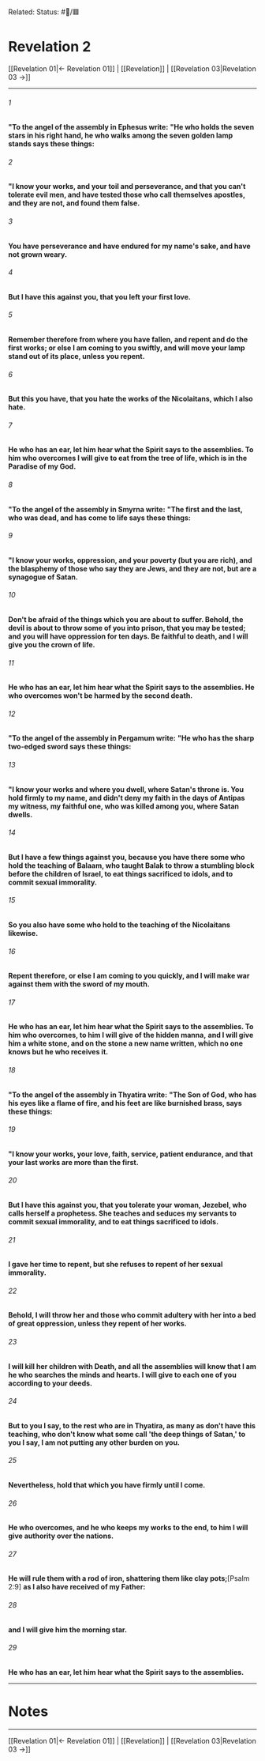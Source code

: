 Related:
Status: #📖/🟥
# Revelation 2

[[Revelation 01|← Revelation 01]] | [[Revelation]] | [[Revelation 03|Revelation 03 →]]
***



###### 1 
**"To the angel of the assembly in Ephesus write:** **"He who holds the seven stars in his right hand, he who walks among the seven golden lamp stands says these things:** 

###### 2 
**"I know your works, and your toil and perseverance, and that you can't tolerate evil men, and have tested those who call themselves apostles, and they are not, and found them false.** 

###### 3 
**You have perseverance and have endured for my name's sake, and have** **not grown weary.** 

###### 4 
**But I have this against you, that you left your first love.** 

###### 5 
**Remember therefore from where you have fallen, and repent and do the first works; or else I am coming to you swiftly, and will move your lamp stand out of its place, unless you repent.** 

###### 6 
**But this you have, that you hate the works of the Nicolaitans, which I also hate.** 

###### 7 
**He who has an ear, let him hear what the Spirit says to the assemblies. To him who overcomes I will give to eat from the tree of life, which is in the Paradise of my God.** 

###### 8 
**"To the angel of the assembly in Smyrna write:** **"The first and the last, who was dead, and has come to life says these things:** 

###### 9 
**"I know your works, oppression, and your poverty (but you are rich), and the blasphemy of those who say they are Jews, and they are not, but are a synagogue of Satan.** 

###### 10 
**Don't be afraid of the things which you are about to suffer. Behold, the devil is about to throw some of you into prison, that you may be tested; and you will have oppression for ten days. Be faithful to death, and I will give you the crown of life.** 

###### 11 
**He who has an ear, let him hear what the Spirit says to the assemblies. He who overcomes won't be harmed by the second death.** 

###### 12 
**"To the angel of the assembly in Pergamum write:** **"He who has the sharp two-edged sword says these things:** 

###### 13 
**"I know your works and where you dwell, where Satan's throne is. You hold firmly to my name, and didn't deny my faith in the days of Antipas my witness, my faithful one, who was killed among you, where Satan dwells.** 

###### 14 
**But I have a few things against you, because you have there some who hold the teaching of Balaam, who taught Balak to throw a stumbling block before the children of Israel, to eat things sacrificed to idols, and to commit sexual immorality.** 

###### 15 
**So you also have some who hold to the teaching of the Nicolaitans likewise.** 

###### 16 
**Repent therefore, or else I am coming to you quickly, and I will make war against them with the sword of my mouth.** 

###### 17 
**He who has an ear, let him hear what the Spirit says to the assemblies. To him who overcomes, to him I will give of the hidden manna,** **and I will give him a white stone, and on the stone a new name written, which no one knows but he who receives it.** 

###### 18 
**"To the angel of the assembly in Thyatira write:** **"The Son of God, who has his eyes like a flame of fire, and his feet are like burnished brass, says these things:** 

###### 19 
**"I know your works, your love, faith, service, patient endurance, and that your last works are more than the first.** 

###### 20 
**But I have this against you, that you tolerate your** **woman, Jezebel, who calls herself a prophetess. She teaches and seduces my servants to commit sexual immorality, and to eat things sacrificed to idols.** 

###### 21 
**I gave her time to repent, but she refuses to repent of her sexual immorality.** 

###### 22 
**Behold, I will throw her and those who commit adultery with her into a bed of great oppression, unless they repent of her works.** 

###### 23 
**I will kill her children with Death, and all the assemblies will know that I am he who searches the minds and hearts. I will give to each one of you according to your deeds.** 

###### 24 
**But to you I say, to the rest who are in Thyatira, as many as don't have this teaching, who don't know what some call 'the deep things of Satan,' to you I say, I am not putting any other burden on you.** 

###### 25 
**Nevertheless, hold that which you have firmly until I come.** 

###### 26 
**He who overcomes, and he who keeps my works to the end, to him I will give authority over the nations.** 

###### 27 
**He will rule them with a rod of iron, shattering them like clay pots;**<crossref intro="2:27">[Psalm 2:9]</crossref> **as I also have received of my Father:** 

###### 28 
**and I will give him the morning star.** 

###### 29 
**He who has an ear, let him hear what the Spirit says to the assemblies.**

---
# Notes


***
[[Revelation 01|← Revelation 01]] | [[Revelation]] | [[Revelation 03|Revelation 03 →]]
